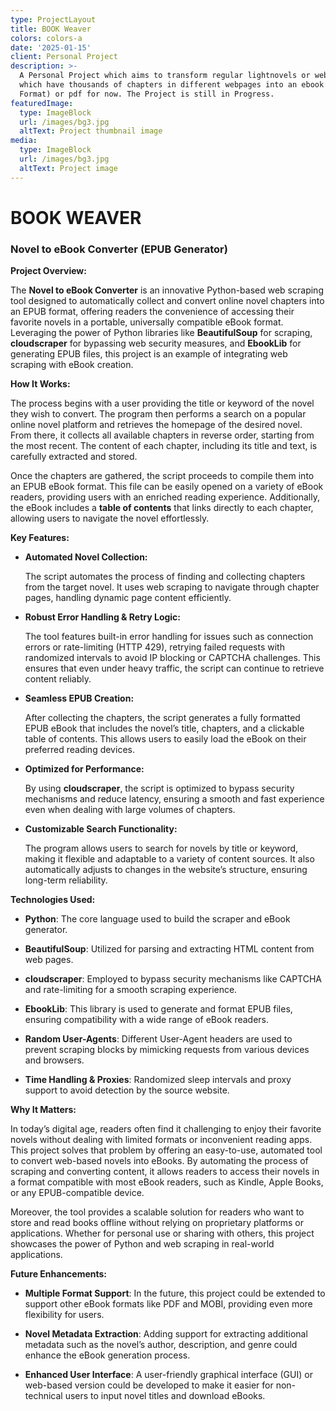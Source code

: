 ```yaml
---
type: ProjectLayout
title: BOOK Weaver
colors: colors-a
date: '2025-01-15'
client: Personal Project
description: >-
  A Personal Project which aims to transform regular lightnovels or webnovels
  which have thousands of chapters in different webpages into an ebook (Kindle
  Format) or pdf for now. The Project is still in Progress.
featuredImage:
  type: ImageBlock
  url: /images/bg3.jpg
  altText: Project thumbnail image
media:
  type: ImageBlock
  url: /images/bg3.jpg
  altText: Project image
---
```



# **BOOK WEAVER**

### **Novel to eBook Converter (EPUB Generator)**

**Project Overview:**

The **Novel to eBook Converter** is an innovative Python-based web scraping tool designed to automatically collect and convert online novel chapters into an EPUB format, offering readers the convenience of accessing their favorite novels in a portable, universally compatible eBook format. Leveraging the power of Python libraries like **BeautifulSoup** for scraping, **cloudscraper** for bypassing web security measures, and **EbookLib** for generating EPUB files, this project is an example of integrating web scraping with eBook creation.

**How It Works:**

The process begins with a user providing the title or keyword of the novel they wish to convert. The program then performs a search on a popular online novel platform and retrieves the homepage of the desired novel. From there, it collects all available chapters in reverse order, starting from the most recent. The content of each chapter, including its title and text, is carefully extracted and stored.

Once the chapters are gathered, the script proceeds to compile them into an EPUB eBook format. This file can be easily opened on a variety of eBook readers, providing users with an enriched reading experience. Additionally, the eBook includes a **table of contents** that links directly to each chapter, allowing users to navigate the novel effortlessly.

**Key Features:**

*   **Automated Novel Collection:**

    The script automates the process of finding and collecting chapters from the target novel. It uses web scraping to navigate through chapter pages, handling dynamic page content efficiently.

*   **Robust Error Handling & Retry Logic:**

    The tool features built-in error handling for issues such as connection errors or rate-limiting (HTTP 429), retrying failed requests with randomized intervals to avoid IP blocking or CAPTCHA challenges. This ensures that even under heavy traffic, the script can continue to retrieve content reliably.

*   **Seamless EPUB Creation:**

    After collecting the chapters, the script generates a fully formatted EPUB eBook that includes the novel’s title, chapters, and a clickable table of contents. This allows users to easily load the eBook on their preferred reading devices.

*   **Optimized for Performance:**

    By using **cloudscraper**, the script is optimized to bypass security mechanisms and reduce latency, ensuring a smooth and fast experience even when dealing with large volumes of chapters.

*   **Customizable Search Functionality:**

    The program allows users to search for novels by title or keyword, making it flexible and adaptable to a variety of content sources. It also automatically adjusts to changes in the website’s structure, ensuring long-term reliability.

**Technologies Used:**

*   **Python**: The core language used to build the scraper and eBook generator.

*   **BeautifulSoup**: Utilized for parsing and extracting HTML content from web pages.

*   **cloudscraper**: Employed to bypass security mechanisms like CAPTCHA and rate-limiting for a smooth scraping experience.

*   **EbookLib**: This library is used to generate and format EPUB files, ensuring compatibility with a wide range of eBook readers.

*   **Random User-Agents**: Different User-Agent headers are used to prevent scraping blocks by mimicking requests from various devices and browsers.

*   **Time Handling & Proxies**: Randomized sleep intervals and proxy support to avoid detection by the source website.

**Why It Matters:**

In today’s digital age, readers often find it challenging to enjoy their favorite novels without dealing with limited formats or inconvenient reading apps. This project solves that problem by offering an easy-to-use, automated tool to convert web-based novels into eBooks. By automating the process of scraping and converting content, it allows readers to access their novels in a format compatible with most eBook readers, such as Kindle, Apple Books, or any EPUB-compatible device.

Moreover, the tool provides a scalable solution for readers who want to store and read books offline without relying on proprietary platforms or applications. Whether for personal use or sharing with others, this project showcases the power of Python and web scraping in real-world applications.

**Future Enhancements:**

*   **Multiple Format Support**: In the future, this project could be extended to support other eBook formats like PDF and MOBI, providing even more flexibility for users.

*   **Novel Metadata Extraction**: Adding support for extracting additional metadata such as the novel’s author, description, and genre could enhance the eBook generation process.

*   **Enhanced User Interface**: A user-friendly graphical interface (GUI) or web-based version could be developed to make it easier for non-technical users to input novel titles and download eBooks.

